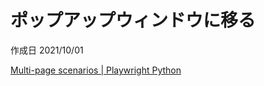# ポップアップウィンドウに移る

作成日 2021/10/01

[Multi\-page scenarios \| Playwright Python](https://playwright.dev/python/docs/multi-pages/)
